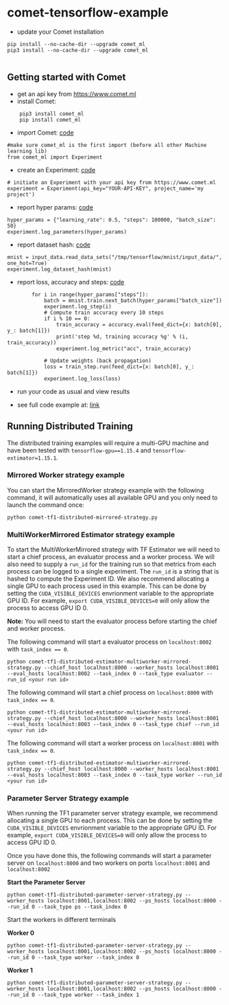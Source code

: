 # comet-tensorflow-example
   * update your Comet installation
```
pip install --no-cache-dir --upgrade comet_ml
pip3 install --no-cache-dir --upgrade comet_ml
    
```

## Getting started with Comet
   * get an api key from https://www.comet.ml
   * install Comet:
```
    pip3 install comet_ml
    pip install comet_ml
```

   * import Comet:  [code](https://github.com/comet-ml/comet-quickstart-guide/blob/master/tensorflow/comet_tensorflow_example.py#L11)
```
#make sure comet_ml is the first import (before all other Machine learning lib)
from comet_ml import Experiment
```
   * create an Experiment: [code](https://github.com/comet-ml/comet-quickstart-guide/blob/master/tensorflow/comet_tensorflow_example.py#L45)
```
# initiate an Experiment with your api key from https://www.comet.ml
experiment = Experiment(api_key="YOUR-API-KEY", project_name='my project')
```
+ report hyper params: [code](https://github.com/comet-ml/comet-quickstart-guide/blob/master/tensorflow/comet_tensorflow_example.py#L46)
```
hyper_params = {"learning_rate": 0.5, "steps": 100000, "batch_size": 50}
experiment.log_parameters(hyper_params)
```
+ report dataset hash: [code](https://github.com/comet-ml/comet-quickstart-guide/blob/master/tensorflow/comet_tensorflow_example.py#L47)
```
mnist = input_data.read_data_sets("/tmp/tensorflow/mnist/input_data/", one_hot=True)
experiment.log_dataset_hash(mnist)
```
+ report loss, accuracy and steps: [code](https://github.com/comet-ml/comet-quickstart-guide/blob/master/tensorflow/comet_tensorflow_example.py#L53-L64)
```
        for i in range(hyper_params["steps"]):
            batch = mnist.train.next_batch(hyper_params["batch_size"])
            experiment.log_step(i)
            # Compute train accuracy every 10 steps
            if i % 10 == 0:
                train_accuracy = accuracy.eval(feed_dict={x: batch[0], y_: batch[1]})
                print('step %d, training accuracy %g' % (i, train_accuracy))
                experiment.log_metric("acc", train_accuracy)

            # Update weights (back propagation)
            loss = train_step.run(feed_dict={x: batch[0], y_: batch[1]})
            experiment.log_loss(loss)
```

   * run your code as usual and view results 

   * see full code example at: [link](https://github.com/comet-ml/comet-quickstart-guide/blob/master/tensorflow/comet_tensorflow_example.py)

## Running Distributed Training

The distributed training examples will require a multi-GPU machine and have been tested with `tensorflow-gpu==1.15.4` and `tensorflow-extimator=1.15.1`.

### Mirrored Worker strategy example

You can start the MirroredWorker strategy example with the following command, it will automatically uses all available GPU and you only need to launch the command once:

```
python comet-tf1-distributed-mirrored-strategy.py
```

### MultiWorkerMirrored Estimator strategy example

To start the MultiWorkerMirrored strategy with TF Estimator we will need to start a chief process, an evaluator process and a worker process. We will also need to supply a `run_id` for the training run so that metrics from each process can be logged to a single experiment. The `run_id` is a string that is hashed to compute the Experiment ID. We also recommend allocating a single GPU to each process used in this example. This can be done by setting the `CUDA_VISIBLE_DEVICES` envrionment variable to the appropriate GPU ID. For example, `export CUDA_VISIBLE_DEVICES=0` will only allow the process to access GPU ID 0. 

**Note:** You will need to start the evaluator process before starting the chief and worker process. 

The following command will start a evaluator process on `localhost:8002` with `task_index == 0`. 

```
python comet-tf1-distributed-estimator-multiworker-mirrored-strategy.py --chief_host localhost:8000 --worker_hosts localhost:8001 --eval_hosts localhost:8002 --task_index 0 --task_type evaluator --run_id <your run id>
```

The following command will start a chief process on `localhost:8000` with `task_index == 0`. 

```
python comet-tf1-distributed-estimator-multiworker-mirrored-strategy.py --chief_host localhost:8000 --worker_hosts localhost:8001 --eval_hosts localhost:8003 --task_index 0 --task_type chief --run_id <your run id>

```
The following command will start a worker process on `localhost:8001` with `task_index == 0`. 

```
python comet-tf1-distributed-estimator-multiworker-mirrored-strategy.py --chief_host localhost:8000 --worker_hosts localhost:8001 --eval_hosts localhost:8003 --task_index 0 --task_type worker --run_id <your run id>
```

### Parameter Server Strategy example

When running the TF1 parameter server strategy example, we recommend allocating a single GPU to each process. This can be done by setting the `CUDA_VISIBLE_DEVICES` envrionment variable to the appropriate GPU ID. For example, `export CUDA_VISIBLE_DEVICES=0` will only allow the process to access GPU ID 0.

Once you have done this, the following commands will start a parameter server on `localhost:8000` and two workers on ports `localhost:8001` and `localhost:8002`

**Start the Parameter Server**
```
python comet-tf1-distributed-parameter-server-strategy.py --worker_hosts localhost:8001,localhost:8002 --ps_hosts localhost:8000 --run_id 0 --task_type ps --task_index 0
```

Start the workers in different terminals 

**Worker 0**
```
python comet-tf1-distributed-parameter-server-strategy.py --worker_hosts localhost:8001,localhost:8002 --ps_hosts localhost:8000 --run_id 0 --task_type worker --task_index 0
```

**Worker 1**
```
python comet-tf1-distributed-parameter-server-strategy.py --worker_hosts localhost:8001,localhost:8002 --ps_hosts localhost:8000 --run_id 0 --task_type worker --task_index 1
```

